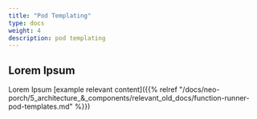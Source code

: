 ```yaml
---
title: "Pod Templating"
type: docs
weight: 4
description: pod templating
---
```


## Lorem Ipsum

Lorem Ipsum [example relevant content]({{% relref "/docs/neo-porch/5_architecture_&_components/relevant_old_docs/function-runner-pod-templates.md" %}})
